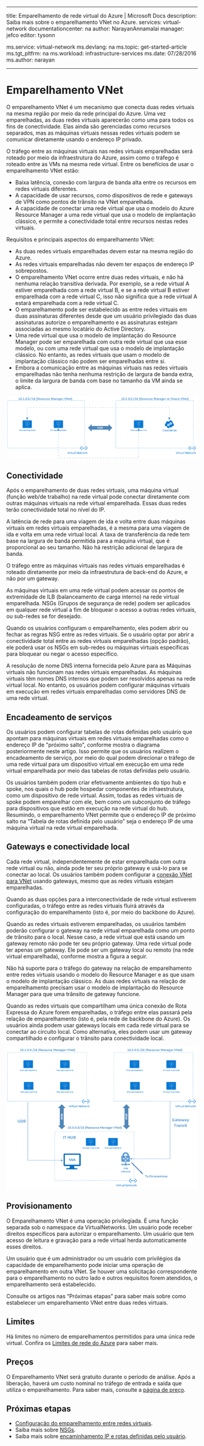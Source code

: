 
---
title: Emparelhamento de rede virtual do Azure | Microsoft Docs
description: Saiba mais sobre o emparelhamento VNet no Azure.
services: virtual-network
documentationcenter: na
author: NarayanAnnamalai
manager: jefco
editor: tysonn

ms.service: virtual-network
ms.devlang: na
ms.topic: get-started-article
ms.tgt_pltfrm: na
ms.workload: infrastructure-services
ms.date: 07/28/2016
ms.author: narayan

---
# Emparelhamento VNet
O emparelhamento VNet é um mecanismo que conecta duas redes virtuais na mesma região por meio da rede principal do Azure. Uma vez emparelhadas, as duas redes virtuais aparecerão como uma para todos os fins de conectividade. Elas ainda são gerenciadas como recursos separados, mas as máquinas virtuais nessas redes virtuais podem se comunicar diretamente usando o endereço IP privado.

O tráfego entre as máquinas virtuais nas redes virtuais emparelhadas será roteado por meio da infraestrutura do Azure, assim como o tráfego é roteado entre as VMs na mesma rede virtual. Entre os benefícios de usar o emparelhamento VNet estão:

* Baixa latência, conexão com largura de banda alta entre os recursos em redes virtuais diferentes.
* A capacidade de usar recursos, como dispositivos de rede e gateways de VPN como pontos de trânsito na VNet emparelhada.
* A capacidade de conectar uma rede virtual que usa o modelo do Azure Resource Manager a uma rede virtual que usa o modelo de implantação clássico, e permite a conectividade total entre recursos nestas redes virtuais.

Requisitos e principais aspectos do emparelhamento VNet:

* As duas redes virtuais emparelhadas devem estar na mesma região do Azure.
* As redes virtuais emparelhadas não devem ter espaços de endereço IP sobrepostos.
* O emparelhamento VNet ocorre entre duas redes virtuais, e não há nenhuma relação transitiva derivada. Por exemplo, se a rede virtual A estiver emparelhada com a rede virtual B, e se a rede virtual B estiver emparelhada com a rede virtual C, isso não significa que a rede virtual A estará emparelhada com a rede virtual C.
* O emparelhamento pode ser estabelecido as entre redes virtuais em duas assinaturas diferentes desde que um usuário privilegiado das duas assinaturas autorize o emparelhamento e as assinaturas estejam associadas ao mesmo locatário do Active Directory.
* Uma rede virtual que usa o modelo de implantação do Resource Manager pode ser emparelhada com outra rede virtual que usa esse modelo, ou com uma rede virtual que usa o modelo de implantação clássico. No entanto, as redes virtuais que usam o modelo de implantação clássico não podem ser emparelhadas entre si.
* Embora a comunicação entre as máquinas virtuais nas redes virtuais emparelhadas não tenha nenhuma restrição de largura de banda extra, o limite da largura de banda com base no tamanho da VM ainda se aplica.

![Emparelhamento VNet básico](./media/virtual-networks-peering-overview/figure01.png)

## Conectividade
Após o emparelhamento de duas redes virtuais, uma máquina virtual (função web/de trabalho) na rede virtual pode conectar diretamente com outras máquinas virtuais na rede virtual emparelhada. Essas duas redes terão conectividade total no nível do IP.

A latência de rede para uma viagem de ida e volta entre duas máquinas virtuais em redes virtuais emparelhadas, é a mesma para uma viagem de ida e volta em uma rede virtual local. A taxa de transferência da rede tem base na largura de banda permitida para a máquina virtual, que é proporcional ao seu tamanho. Não há restrição adicional de largura de banda.

O tráfego entre as máquinas virtuais nas redes virtuais emparelhadas é roteado diretamente por meio da infraestrutura de back-end do Azure, e não por um gateway.

As máquinas virtuais em uma rede virtual podem acessar os pontos de extremidade de ILB (balanceamento de carga interno) na rede virtual emparelhada. NSGs (Grupos de segurança de rede) podem ser aplicados em qualquer rede virtual a fim de bloquear o acesso a outras redes virtuais, ou sub-redes se for desejado.

Quando os usuários configuram o emparelhamento, eles podem abrir ou fechar as regras NSG entre as redes virtuais. Se o usuário optar por abrir a conectividade total entre as redes virtuais emparelhadas (opção padrão), ele poderá usar os NSGs em sub-redes ou máquinas virtuais específicas para bloquear ou negar o acesso específico.

A resolução de nome DNS interna fornecida pelo Azure para as Máquinas virtuais não funcionam nas redes virtuais emparelhadas. As máquinas virtuais têm nomes DNS internos que podem ser resolvidos apenas na rede virtual local. No entanto, os usuários podem configurar máquinas virtuais em execução em redes virtuais emparelhadas como servidores DNS de uma rede virtual.

## Encadeamento de serviços
Os usuários podem configurar tabelas de rotas definidas pelo usuário que apontam para máquinas virtuais em redes virtuais emparelhadas como o endereço IP de "próximo salto", conforme mostra o diagrama posteriormente neste artigo. Isso permite que os usuários realizem o encadeamento de serviço, por meio do qual podem direcionar o tráfego de uma rede virtual para um dispositivo virtual em execução em uma rede virtual emparelhada por meio das tabelas de rotas definidas pelo usuário.

Os usuários também podem criar efetivamente ambientes do tipo hub e spoke, nos quais o hub pode hospedar componentes de infraestrutura, como um dispositivo de rede virtual. Assim, todas as redes virtuais de spoke podem emparelhar com ele, bem como um subconjunto de tráfego para dispositivos que estão em execução na rede virtual do hub. Resumindo, o emparelhamento VNet permite que o endereço IP de próximo salto na “Tabela de rotas definida pelo usuário” seja o endereço IP de uma máquina virtual na rede virtual emparelhada.

## Gateways e conectividade local
Cada rede virtual, independentemente de estar emparelhada com outra rede virtual ou não, ainda pode ter seu próprio gateway e usá-lo para se conectar ao local. Os usuários também podem configurar a [conexão VNet para VNet](../vpn-gateway/vpn-gateway-vnet-vnet-rm-ps.md) usando gateways, mesmo que as redes virtuais estejam emparelhadas.

Quando as duas opções para a interconectividade de rede virtual estiverem configuradas, o tráfego entre as redes virtuais fluirá através da configuração do emparelhamento (isto é, por meio do backbone do Azure).

Quando as redes virtuais estiverem emparelhadas, os usuários também poderão configurar o gateway na rede virtual emparelhada como um ponto de trânsito para o local. Nesse caso, a rede virtual que está usando um gateway remoto não pode ter seu próprio gateway. Uma rede virtual pode ter apenas um gateway. Ele pode ser um gateway local ou remoto (na rede virtual emparelhada), conforme mostra a figura a seguir.

Não há suporte para o tráfego do gateway na relação de emparelhamento entre redes virtuais usando o modelo do Resource Manager e as que usam o modelo de implantação clássico. As duas redes virtuais na relação de emparelhamento precisam usar o modelo de implantação do Resource Manager para que uma trânsito de gateway funcione.

Quando as redes virtuais que compartilham uma única conexão de Rota Expressa do Azure forem emparelhadas, o tráfego entre elas passará pela relação de emparelhamento (isto é, pela rede de backbone do Azure). Os usuários ainda podem usar gateways locais em cada rede virtual para se conectar ao circuito local. Como alternativa, eles podem usar um gateway compartilhado e configurar o trânsito para conectividade local.

![Trânsito de emparelhamento VNet](./media/virtual-networks-peering-overview/figure02.png)

## Provisionamento
O Emparelhamento VNet é uma operação privilegiada. É uma função separada sob o namespace da VirtualNetworks. Um usuário pode receber direitos específicos para autorizar o emparelhamento. Um usuário que tem acesso de leitura e gravação para a rede virtual herda automaticamente esses direitos.

Um usuário que é um administrador ou um usuário com privilégios da capacidade de emparelhamento pode iniciar uma operação de emparelhamento em outra VNet. Se houver uma solicitação correspondente para o emparelhamento no outro lado e outros requisitos forem atendidos, o emparelhamento será estabelecido.

Consulte os artigos nas “Próximas etapas” para saber mais sobre como estabelecer um emparelhamento VNet entre duas redes virtuais.

## Limites
Há limites no número de emparelhamentos permitidos para uma única rede virtual. Confira os [Limites de rede do Azure](../azure-subscription-service-limits.md#networking-limits) para saber mais.

## Preços
O Emparelhamento VNet será gratuito durante o período de análise. Após a liberação, haverá um custo nominal no tráfego de entrada e saída que utiliza o emparelhamento. Para saber mais, consulte a [página de preço](https://azure.microsoft.com/pricing/details/virtual-network).

## Próximas etapas
* [Configuração do emparelhamento entre redes virtuais](virtual-networks-create-vnetpeering-arm-portal.md).
* Saiba mais sobre [NSGs](virtual-networks-nsg.md).
* Saiba mais sobre [encaminhamento IP e rotas definidas pelo usuário](virtual-networks-udr-overview.md).

<!---HONumber=AcomDC_0928_2016-->